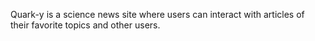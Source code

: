 Quark-y is a science news site where users can interact with articles of their favorite topics and other users.
